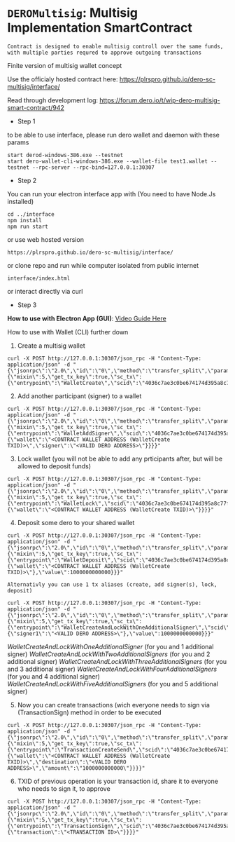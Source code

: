 # `DEROMultisig`: Multisig Implementation SmartContract

`Contract is designed to enable multisig controll over the same funds, with multiple parties requred to approve outgoing transactions`


Finite version of multisig wallet concept


Use the officialy hosted contract here:
https://plrspro.github.io/dero-sc-multisig/interface/


Read through development log:
https://forum.dero.io/t/wip-dero-multisig-smart-contract/942



- Step 1

to be able to use interface, please run dero wallet and daemon with these params
```
start derod-windows-386.exe --testnet
start dero-wallet-cli-windows-386.exe --wallet-file test1.wallet --testnet --rpc-server --rpc-bind=127.0.0.1:30307
```


- Step 2

You can run your electron interface app with (You need to have Node.Js installed)
```
cd ../interface
npm install
npm run start
```

or use web hosted version
```
https://plrspro.github.io/dero-sc-multisig/interface/
```

or clone repo and run while computer isolated from public internet
```
interface/index.html
```

or interact directly via curl

- Step 3

**How to use with Electron App (GUI)**: [Video Guide Here](https://plrspro.github.io/dero-sc-multisig/interface/)

How to use with Wallet (CLI) further down

1. Create a multisig wallet
```
curl -X POST http://127.0.0.1:30307/json_rpc -H "Content-Type: application/json" -d "{\"jsonrpc\":\"2.0\",\"id\":\"0\",\"method\":\"transfer_split\",\"params\":{\"mixin\":5,\"get_tx_key\":true,\"sc_tx\":{\"entrypoint\":\"WalletCreate\",\"scid\":\"4036c7ae3c0be674174d395a8c77fedb859b86e4b8dbe2279ac06d6b38764140\"}}}"
```

2. Add another participant (signer) to a wallet
```
curl -X POST http://127.0.0.1:30307/json_rpc -H "Content-Type: application/json" -d "{\"jsonrpc\":\"2.0\",\"id\":\"0\",\"method\":\"transfer_split\",\"params\":{\"mixin\":5,\"get_tx_key\":true,\"sc_tx\":{\"entrypoint\":\"WalletAddSigner\",\"scid\":\"4036c7ae3c0be674174d395a8c77fedb859b86e4b8dbe2279ac06d6b38764140\",\"params\":{\"wallet\":\"<CONTRACT WALLET ADDRESS (WalletCreate TXID)>\",\"signer\":\"<VALID DERO ADDRESS>\"}}}}"
```

3. Lock wallet (you will not be able to add any prticipants after, but will be allowed to deposit funds)
```
curl -X POST http://127.0.0.1:30307/json_rpc -H "Content-Type: application/json" -d "{\"jsonrpc\":\"2.0\",\"id\":\"0\",\"method\":\"transfer_split\",\"params\":{\"mixin\":5,\"get_tx_key\":true,\"sc_tx\":{\"entrypoint\":\"WalletLock\",\"scid\":\"4036c7ae3c0be674174d395a8c77fedb859b86e4b8dbe2279ac06d6b38764140\",\"params\":{\"wallet\":\"<CONTRACT WALLET ADDRESS (WalletCreate TXID)>\"}}}}"
```

4. Deposit some dero to your shared wallet
```
curl -X POST http://127.0.0.1:30307/json_rpc -H "Content-Type: application/json" -d "{\"jsonrpc\":\"2.0\",\"id\":\"0\",\"method\":\"transfer_split\",\"params\":{\"mixin\":5,\"get_tx_key\":true,\"sc_tx\":{\"entrypoint\":\"WalletDeposit\",\"scid\":\"4036c7ae3c0be674174d395a8c77fedb859b86e4b8dbe2279ac06d6b38764140\",\"params\":{\"wallet\":\"<CONTRACT WALLET ADDRESS (WalletCreate TXID)>\"},\"value\":1000000000000}}}"
```

`Alternativly you can use 1 tx aliases (create, add signer(s), lock, deposit)`
```
curl -X POST http://127.0.0.1:30307/json_rpc -H "Content-Type: application/json" -d "{\"jsonrpc\":\"2.0\",\"id\":\"0\",\"method\":\"transfer_split\",\"params\":{\"mixin\":5,\"get_tx_key\":true,\"sc_tx\":{\"entrypoint\":\"WalletCreateAndLockWithOneAdditionalSigner\",\"scid\":\"4036c7ae3c0be674174d395a8c77fedb859b86e4b8dbe2279ac06d6b38764140\",\"params\":{\"signer1\":\"<VALID DERO ADDRESS>\"},\"value\":1000000000000}}}"
```
*WalletCreateAndLockWithOneAdditionalSigner* (for you and 1 additional signer)
*WalletCreateAndLockWithTwoAdditionalSigners* (for you and 2 additional signer)
*WalletCreateAndLockWithThreeAdditionalSigners* (for you and 3 additional signer)
*WalletCreateAndLockWithFourAdditionalSigners* (for you and 4 additional signer)
*WalletCreateAndLockWithFiveAdditionalSigners* (for you and 5 additional signer)

5. Now you can create transactions (wich everyone needs to sign via (TransactionSign) method in order to be executed
```
curl -X POST http://127.0.0.1:30307/json_rpc -H "Content-Type: application/json" -d "{\"jsonrpc\":\"2.0\",\"id\":\"0\",\"method\":\"transfer_split\",\"params\":{\"mixin\":5,\"get_tx_key\":true,\"sc_tx\":{\"entrypoint\":\"TransactionCreateSend\",\"scid\":\"4036c7ae3c0be674174d395a8c77fedb859b86e4b8dbe2279ac06d6b38764140\",\"params\":{\"wallet\":\"<CONTRACT WALLET ADDRESS (WalletCreate TXID)>\",\"destination\":\"<VALID DERO ADDRESS>\",\"amount\":\"1000000000000\"}}}}"
```

6. TXID of previous operation is your transaction id, share it to everyone who needs to sign it, to approve
```
curl -X POST http://127.0.0.1:30307/json_rpc -H "Content-Type: application/json" -d "{\"jsonrpc\":\"2.0\",\"id\":\"0\",\"method\":\"transfer_split\",\"params\":{\"mixin\":5,\"get_tx_key\":true,\"sc_tx\":{\"entrypoint\":\"TransactionSign\",\"scid\":\"4036c7ae3c0be674174d395a8c77fedb859b86e4b8dbe2279ac06d6b38764140\",\"params\":{\"transaction\":\"<TRANSACTION ID>\"}}}}"
```
